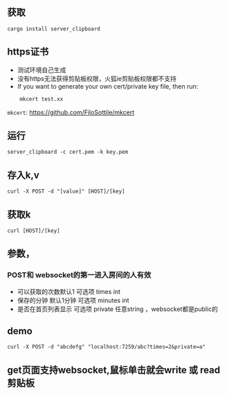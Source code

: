 
## 获取

``
    cargo install server_clipboard
``

## https证书

- 测试环境自己生成
- 没有https无法获得剪贴板权限，火狐ie剪贴板权限都不支持
- If you want to generate your own cert/private key file, then run:


```bash
    mkcert test.xx
```

`mkcert`: https://github.com/FiloSottile/mkcert


## 运行
``
    server_clipboard -c cert.pem -k key.pem
``

## 存入k,v<br>
``
curl -X POST -d "[value]" [HOST]/[key] 
``

## 获取k 
``
curl [HOST]/[key]
``
## 参数，
### POST和 websocket的第一进入房间的人有效
- 可以获取的次数默认1 可选项  times int 
- 保存的分钟 默认1分钟  可选项 minutes int 
- 是否在首页列表显示 可选项 private 任意string ，websocket都是public的

## demo 

``
curl -X POST -d "abcdefg" "localhost:7259/abc?times=2&private=a" 
``
## get页面支持websocket,鼠标单击就会write 或 read 剪贴板

